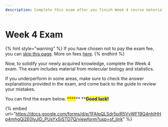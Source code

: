 ```yaml
---
description: Complete this exam after you finish Week 4 course material.
---
```


# Week 4 Exam

{% hint style="warning" %}
If you have chosen not to pay the exam fee, you can [skip this page](broken-reference). More on fees [here](https://abi.am/education/omicss-guide-2021/).
{% endhint %}

Now, to solidify your newly acquired knowledge, complete the Week 4 exam. The exam includes material from molecular biology and statistics.

If you underperform in some areas, make sure to check the answer explanations provided in the exam, and come back to the guide to review your mistakes.&#x20;

You can find the exam below. <mark style="color:purple;">****</mark>** **<mark style="color:blue;">**Good luck!**</mark>

{% embed url="https://docs.google.com/forms/d/e/1FAIpQLSdr5piR5VvWF19Q4nhIHHp4mhgQj2E0IyJiD_PUsYxSjSTD7Q/viewform?usp=sf_link" %}
